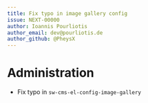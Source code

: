 ```yaml
---
title: Fix typo in image gallery config
issue: NEXT-00000
author: Ioannis Pourliotis
author_email: dev@pourliotis.de
author_github: @PheysX
---
```


# Administration

* Fix typo in  `sw-cms-el-config-image-gallery`
